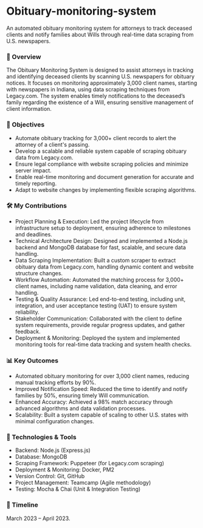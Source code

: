 # Obituary-monitoring-system
An automated obituary monitoring system for attorneys to track deceased clients and notify families about Wills through real-time data scraping from U.S. newspapers.

### 📌 Overview
The Obituary Monitoring System is designed to assist attorneys in tracking and identifying deceased clients by scanning U.S. newspapers for obituary notices. It focuses on monitoring approximately 3,000 client names, starting with newspapers in Indiana, using data scraping techniques from Legacy.com. The system enables timely notifications to the deceased’s family regarding the existence of a Will, ensuring sensitive management of client information.

### 🎯 Objectives
- Automate obituary tracking for 3,000+ client records to alert the attorney of a client's passing.
- Develop a scalable and reliable system capable of scraping obituary data from Legacy.com.
- Ensure legal compliance with website scraping policies and minimize server impact.
- Enable real-time monitoring and document generation for accurate and timely reporting.
- Adapt to website changes by implementing flexible scraping algorithms.

### 🛠️ My Contributions
- Project Planning & Execution: Led the project lifecycle from infrastructure setup to deployment, ensuring adherence to milestones and deadlines.
- Technical Architecture Design: Designed and implemented a Node.js backend and MongoDB database for fast, scalable, and secure data handling.
- Data Scraping Implementation: Built a custom scraper to extract obituary data from Legacy.com, handling dynamic content and website structure changes.
- Workflow Automation: Automated the matching process for 3,000+ client names, including name validation, data cleaning, and error handling.
- Testing & Quality Assurance: Led end-to-end testing, including unit, integration, and user acceptance testing (UAT) to ensure system reliability.
- Stakeholder Communication: Collaborated with the client to define system requirements, provide regular progress updates, and gather feedback.
- Deployment & Monitoring: Deployed the system and implemented monitoring tools for real-time data tracking and system health checks.

### 📊 Key Outcomes
- Automated obituary monitoring for over 3,000 client names, reducing manual tracking efforts by 90%.
- Improved Notification Speed: Reduced the time to identify and notify families by 50%, ensuring timely Will communication.
- Enhanced Accuracy: Achieved a 98% match accuracy through advanced algorithms and data validation processes.
- Scalability: Built a system capable of scaling to other U.S. states with minimal configuration changes.

### 📁 Technologies & Tools
- Backend: Node.js (Express.js)
- Database: MongoDB
- Scraping Framework: Puppeteer (for Legacy.com scraping)
- Deployment & Monitoring: Docker, PM2
- Version Control: Git, GitHub
- Project Management: Teamcamp (Agile methodology)
- Testing: Mocha & Chai (Unit & Integration Testing)

### 📅 Timeline
March 2023 – April 2023.
